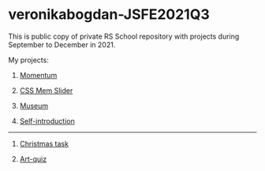 # veronikabogdan-JSFE2021Q3

This is public copy of private RS School repository with projects during September to December in 2021.

My projects:

1. [Momentum](https://veronikabogdan.github.io/public-veronikabogdan-JSFE2021Q3/momentum/)

2. [CSS Mem Slider](https://veronikabogdan.github.io/cssMemSlider/cssMemSlider/)

3. [Museum](https://veronikabogdan.github.io/public-veronikabogdan-JSFE2021Q3/museum-dom/)

4. [Self-introduction](https://youtu.be/gRBM18hF5YA)

---

1. [Christmas task](https://veronikabogdan.github.io/public-veronikabogdan-JSFE2021Q3/christmas-task/)

2. [Art-quiz](https://veronikabogdan.github.io/public-veronikabogdan-JSFE2021Q3/art-quiz/)
